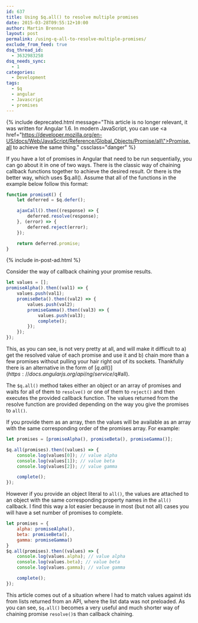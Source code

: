 ```yaml
---
id: 637
title: Using $q.all() to resolve multiple promises
date: 2015-03-28T09:55:12+10:00
author: Martin Brennan
layout: post
permalink: /using-q-all-to-resolve-multiple-promises/
exclude_from_feed: true
dsq_thread_id:
  - 3632983258
dsq_needs_sync:
  - 1
categories:
  - Development
tags:
  - $q
  - angular
  - Javascript
  - promises
---
```


{% include deprecated.html message="This article is no longer relevant, it was written for Angular 1.6. In modern JavaScript, you can use <a href=\"https://developer.mozilla.org/en-US/docs/Web/JavaScript/Reference/Global_Objects/Promise/all\">Promise.all</a> to achieve the same thing." cssclass="danger" %}

If you have a lot of promises in Angular that need to be run sequentially, you can go about it in one of two ways. There is the classic way of chaining callback functions together to achieve the desired result. Or there is the better way, which uses $q.all(). <!--more--> Assume that all of the functions in the example below follow this format:

```javascript
function promiseX() {
    let deferred = $q.defer();

    ajaxCall().then((response) => {
        deferred.resolve(response);
    }, (error) => {
        deferred.reject(error);
    });

    return deferred.promise;
}
```

{% include in-post-ad.html %}

Consider the way of callback chaining your promise results.

```javascript
let values = [];
promiseAlpha().then((val1) => {
    values.push(val1);
    promiseBeta().then((val2) => {
        values.push(val2);
        promiseGamma().then((val3) => {
            values.push(val3);
            complete();
        });
    });
});
```

This, as you can see, is not very pretty at all, and will make it difficult to a) get the resolved value of each promise and use it and b) chain more than a few promises without pulling your hair right out of its sockets. Thankfully there is an alternative in the form of [$q.all()](https://docs.angularjs.org/api/ng/service/$q#all).

The `$q.all()` method takes either an object or an array of promises and waits for all of them to `resolve()` or one of them to `reject()` and then executes the provided callback function. The values returned from the resolve function are provided depending on the way you give the promises to `all()`.

If you provide them as an array, then the values will be available as an array with the same corresponding order of the promises array. For example:

```javascript
let promises = [promiseAlpha(), promiseBeta(), promiseGamma()];

$q.all(promises).then((values) => {
    console.log(values[0]); // value alpha
    console.log(values[1]); // value beta
    console.log(values[2]); // value gamma

    complete();
});
```

However if you provide an object literal to `all()`, the values are attached to an object with the same corresponding property names in the `all()` callback. I find this way a lot easier because in most (but not all) cases you will have a set number of promises to complete.

```javascript
let promises = {
    alpha: promiseAlpha(),
    beta: promiseBeta(),
    gamma: promiseGamma()
}
$q.all(promises).then((values) => {
    console.log(values.alpha); // value alpha
    console.log(values.beta); // value beta
    console.log(values.gamma); // value gamma

    complete();
});
```

This article comes out of a situation where I had to match values against ids from lists returned from an API, where the list data was not preloaded. As you can see, `$q.all()` becomes a very useful and much shorter way of chaining promise `resolve()`s than callback chaining.
